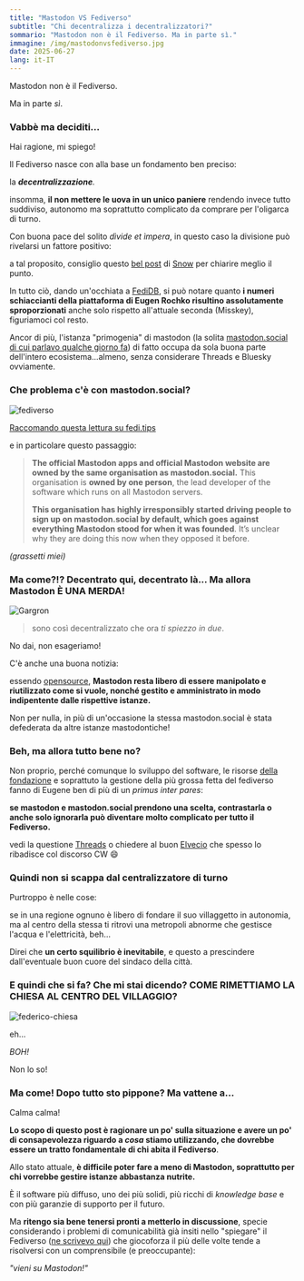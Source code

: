 ```yaml
---
title: "Mastodon VS Fediverso"
subtitle: "Chi decentralizza i decentralizzatori?"
sommario: "Mastodon non è il Fediverso. Ma in parte sì."
immagine: /img/mastodonvsfediverso.jpg
date: 2025-06-27
lang: it-IT
---
```


Mastodon non è il Fediverso.

Ma in parte _sì_.

### Vabbè ma deciditi...

Hai ragione, mi spiego!

Il Fediverso nasce con alla base un fondamento ben preciso: 

la _**decentralizzazione**._

insomma, **il non mettere le uova in un unico paniere** rendendo invece tutto suddiviso, autonomo ma soprattutto complicato da comprare per l'oligarca di turno.

Con buona pace del solito _dìvide et ìmpera_, in questo caso la divisione può rivelarsi un fattore positivo: 

a tal proposito, consiglio questo [bel post](https://goto.casasnow.noho.st/@snow/statuses/01JY964T10622971X6KX90RVAN) di [Snow](https://snowfan.masto.host/@snow) per chiarire meglio il punto.

In tutto ciò, dando un'occhiata a [FediDB](https://fedidb.com/software), si può notare quanto **i numeri schiaccianti della piattaforma di Eugen Rochko risultino assolutamente sproporzionati** anche solo rispetto all'attuale seconda (Misskey), figuriamoci col resto.

Ancor di più, l'istanza "primogenia" di mastodon (la solita [mastodon.social di cui parlavo qualche giorno fa](/posts/ita/mastodon-social)) di fatto occupa da sola buona parte dell'intero ecosistema...almeno, senza considerare Threads e Bluesky ovviamente.

### Che problema c'è con mastodon.social?

![fediverso](https://blog.joinmastodon.org/2025/02/bringing-quote-posts-to-mastodon/hero.png)

[Raccomando questa lettura su fedi.tips ](https://fedi.tips/its-a-really-bad-idea-to-join-a-big-server/)

e in particolare questo passaggio: 

>**The official Mastodon apps and official Mastodon website are owned by the same organisation as mastodon.social.** This organisation is **owned by one person**, the lead developer of the software which runs on all Mastodon servers.
>
>**This organisation has highly irresponsibly started driving people to sign up on mastodon.social by default, which goes against everything Mastodon stood for when it was founded**. It’s unclear why they are doing this now when they opposed it before.

_(grassetti miei)_

### Ma come?!? Decentrato qui, decentrato là... Ma allora Mastodon È UNA MERDA! 

![Gargron](https://files.mastodon.social/accounts/avatars/000/000/001/original/a0a49d80c3de5f75.png)

> sono così decentralizzato che ora _ti spiezzo in due_.

No dai, non esageriamo! 

C'è anche una buona notizia: 

essendo [opensource](https://github.com/mastodon/mastodon), **Mastodon resta libero di essere manipolato e riutilizzato come si vuole, nonché gestito e amministrato in modo indipentente dalle rispettive istanze.**

Non per nulla, in più di un'occasione la stessa mastodon.social è stata defederata da altre istanze mastodontiche!

### Beh, ma allora tutto bene no?

Non proprio, perché comunque lo sviluppo del software, le risorse [della fondazione](https://joinmastodon.org/about) e soprattuto la gestione della più grossa fetta del fediverso fanno di Eugene ben di più di un _primus inter pares_:

**se mastodon e mastodon.social prendono una scelta, contrastarla o anche solo ignorarla può diventare molto complicato per tutto il Fediverso.**

vedi la questione [Threads](/posts/ita/threads-e-mastodon) o chiedere al buon [Elvecio](https://wizard.casa/@elvecio) che spesso lo ribadisce col discorso CW 😄

### Quindi non si scappa dal centralizzatore di turno

Purtroppo è nelle cose: 

se in una regione ognuno è libero di fondare il suo villaggetto in autonomia, ma al centro della stessa ti ritrovi una metropoli abnorme che gestisce l'acqua e l'elettricità, beh... 

Direi che **un certo squilibrio è inevitabile**, e questo a prescindere dall'eventuale buon cuore del sindaco della città. 

### E quindi che si fa? Che mi stai dicendo? COME RIMETTIAMO LA CHIESA AL CENTRO DEL VILLAGGIO?

![federico-chiesa](https://i.pinimg.com/736x/3f/ec/b4/3fecb46d67bbf110736b43ccae2d5911.jpg)

eh...

_BOH!_

Non lo so!

### Ma come! Dopo tutto sto pippone? Ma vattene a...

Calma calma! 

**Lo scopo di questo post è ragionare un po' sulla situazione e avere un po' di consapevolezza riguardo a _cosa_ stiamo utilizzando, che dovrebbe essere un tratto fondamentale di chi abita il Fediverso**.

Allo stato attuale, **è difficile poter fare a meno di Mastodon, soprattutto per chi vorrebbe gestire istanze abbastanza nutrite.**

È il software più diffuso, uno dei più solidi, più ricchi di _knowledge base_ e con più garanzie di supporto per il futuro.

Ma **ritengo sia bene tenersi pronti a metterlo in discussione**, specie considerando i problemi di comunicabilità già insiti nello "spiegare" il Fediverso ([ne scrivevo qui](https://social.andreacorinti.com/@xabacadabra/statuses/01JYP4ZNE52B1RCDK06D22VHJF)) che giocoforza il più delle volte tende a risolversi con un comprensibile (e preoccupante): 

_"vieni su Mastodon!"_